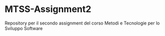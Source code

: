 # MTSS-Assignment2
Repository per il secondo assignment del corso Metodi e Tecnologie per lo Sviluppo Software
